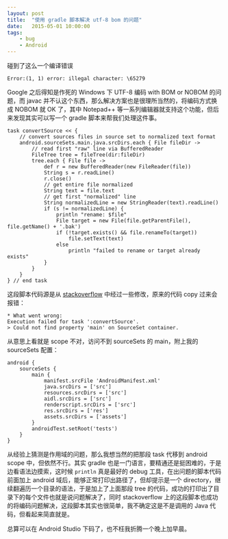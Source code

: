 ```yaml
---
layout: post
title:  "使用 gradle 脚本解决 utf-8 bom 的问题"
date:   2015-05-01 10:00:00
tags:
    - bug
    - Android
---
```

碰到了这么一个编译错误

	Error:(1, 1) error: illegal character: \65279

Google 之后得知是作死的 Windows 下 UTF-8 编码 with BOM or NOBOM 的问题，而 javac 并不认这个东西，那么解决方案也是很理所当然的，将编码方式换成 NOBOM 就 OK 了，其中 Notepad++ 等一系列编辑器就支持这个功能，但后来发现其实可以写一个 gradle 脚本来帮我们处理这件事。
	
	task convertSource << {
	    // convert sources files in source set to normalized text format
	    android.sourceSets.main.java.srcDirs.each { File fileDir ->
	        // read first "raw" line via BufferedReader
	        FileTree tree = fileTree(dir:fileDir)
	        tree.each { File file ->
	            def r = new BufferedReader(new FileReader(file))
	            String s = r.readLine()
	            r.close()
	            // get entire file normalized
	            String text = file.text
	            // get first "normalized" line
	            String normalizedLine = new StringReader(text).readLine()
	            if (s != normalizedLine) {
	                println "rename: $file"
	                File target = new File(file.getParentFile(), file.getName() + '.bak')
	                if (!target.exists() && file.renameTo(target))
	                    file.setText(text)
	                else
	                    println "failed to rename or target already exists"
	            }
	        }
	    }
	} // end task

这段脚本代码源是从 [stackoverflow][gradle_code] 中经过一些修改，原来的代码 copy 过来会报错：
	
	* What went wrong:
	Execution failed for task ':convertSource'.
	> Could not find property 'main' on SourceSet container.

从意思上看就是 scope 不对，访问不到 sourceSets 的 main，附上我的 sourceSets 配置：

	android {
	    sourceSets {
	        main {
	            manifest.srcFile 'AndroidManifest.xml'
	            java.srcDirs = ['src']
	            resources.srcDirs = ['src']
	            aidl.srcDirs = ['src']
	            renderscript.srcDirs = ['src']
	            res.srcDirs = ['res']
	            assets.srcDirs = ['assets']
	        }
	        androidTest.setRoot('tests')
	    }
	}

从经验上猜测是作用域的问题，那么我想当然的把那段 task 代移到 android scope 中，但依然不行。其实 gradle 也是一门语言，要精通还是挺困难的，于是边看语法边摸索，这时候 `println` 真是最好的 debug 工具，在出问题的脚本代码前面加上 android 域后，能够正常打印出路径了，但却提示是一个 directory，继续翻遍历一个目录的语法，于是加上了上面那段 tree 的代码，成功的打印出了目录下的每个文件也就是说问题解决了，同时 stackoverflow 上的这段脚本也成功的将编码问题解决，这段脚本其实也很简单，我不确定这是不是调用的 Java 代码，但看起来简直就是。

总算可以在 Android Studio 下码了，也不枉我折腾一个晚上加早晨。

[gradle_code]:http://stackoverflow.com/questions/17084727/disable-encoding-checking-in-java-gradle-project
